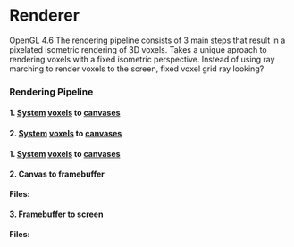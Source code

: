 # Renderer
OpenGL 4.6
The rendering pipeline consists of 3 main steps that result in a pixelated isometric rendering of 3D voxels.
 Takes a unique aproach to rendering voxels with a fixed isometric perspective. Instead of using ray marching to render voxels to the screen,
fixed voxel grid
ray looking?

### Rendering Pipeline

#### 1. [System](/irreden-engine/src/game_systems/system_rendering_single_voxel_to_canvas.hpp) [voxels](/irreden-engine/src/game_entities/entity_single_voxel.hpp) to [canvases](/irreden-engine/src/game_entities/entity_triangle_canvas.cpp)

#### 2. [System](/irreden-engine/src/game_systems/system_rendering_canvas_to_framebuffer.hpp) [voxels](/irreden-engine/src/game_entities/entity_single_voxel.hpp) to [canvases](/irreden-engine/src/game_entities/entity_triangle_canvas.cpp)

#### 1. [System](/irreden-engine/src/game_systems/system_rendering_single_voxel_to_canvas.hpp) [voxels](/irreden-engine/src/game_entities/entity_single_voxel.hpp) to [canvases](/irreden-engine/src/game_entities/entity_triangle_canvas.cpp)

#### 2. Canvas to framebuffer
**Files:**

#### 3. Framebuffer to screen
**Files:**